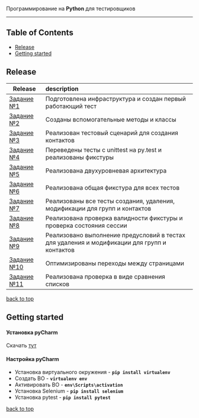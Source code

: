 Программирование на **Python** для тестировщиков

---

<!-- START doctoc generated TOC please keep comment here to allow auto update -->
<!-- DON'T EDIT THIS SECTION, INSTEAD RE-RUN doctoc TO UPDATE -->
## Table of Contents

- [Release](#release)
- [Getting started](#getting-started)

<!-- END doctoc generated TOC please keep comment here to allow auto update -->

## Release
| **Release** | **description** |
|----------------|:---------|
| [Задание №1](https://github.com/OnielliUnit/python_addressbook/releases/tag/v1.0.0) | Подготовлена инфраструктура и создан первый работающий тест |
| [Задание №2](https://github.com/OnielliUnit/python_addressbook/releases/tag/v1.0.1) | Созданы вспомогательные методы и классы |
| [Задание №3](https://github.com/OnielliUnit/python_addressbook/releases/tag/v1.0.2) | Реализован тестовый сценарий для создания контактов |
| [Задание №4](https://github.com/OnielliUnit/python_addressbook/releases/tag/v1.0.3) | Переведены тесты с unittest на py.test и реализованы фикстуры |
| [Задание №5](https://github.com/OnielliUnit/python_addressbook/releases/tag/v1.0.4) | Реализована двухуровневая архитектура |
| [Задание №6](https://github.com/OnielliUnit/python_addressbook/releases/tag/v1.0.5) | Реализована общая фикстура для всех тестов |
| [Задание №7](https://github.com/OnielliUnit/python_addressbook/releases/tag/v1.0.6) | Реализованы все тесты создания, удаления, модификации для групп и контактов |
| [Задание №8](https://github.com/OnielliUnit/python_addressbook/releases/tag/v1.0.7) | Реализована проверка валидности фикстуры и проверка состояния сессии |
| [Задание №9](https://github.com/OnielliUnit/python_addressbook/releases/tag/v1.0.8) | Реализовано выполнение предусловий в тестах для удаления и модификации для групп и контактов |
| [Задание №10](https://github.com/OnielliUnit/python_addressbook/releases/tag/v1.0.9) | Оптимизированы переходы между страницами |
| [Задание №11](https://github.com/OnielliUnit/python_addressbook/releases/tag/v1.0.10) | Реализована проверка в виде сравнения списков |

[back to top](#table-of-contents)

## Getting started
#### Установка pyCharm
Скачать [тут](https://www.jetbrains.com/ru-ru/pycharm/download/download-thanks.html?platform=windows&code=PCC)

#### Настройка pyCharm
- Установка виртуального окружения - **`pip install virtualenv`**
- Создать ВО - **`virtualenv env`**
- Активировать ВО - **`env\Scripts\activation`**
- Установка Selenium - **`pip install selenium`**
- Установка pytest - **`pip install pytest`**

[back to top](#table-of-contents)

